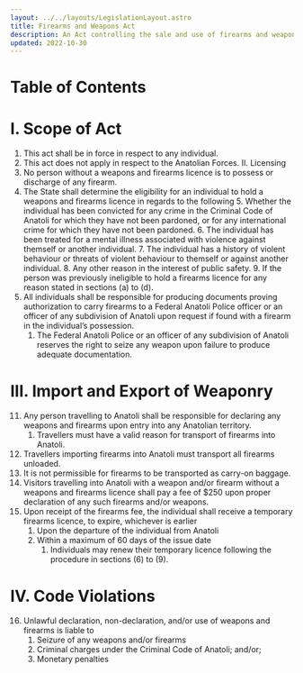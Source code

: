 ```yaml
---
layout: ../../layouts/LegislationLayout.astro
title: Firearms and Weapons Act
description: An Act controlling the sale and use of firearms and weapons within Anatoli.
updated: 2022-10-30
---
```

# Table of Contents

# I. Scope of Act
1. This act shall be in force in respect to any individual.
2. This act does not apply in respect to the Anatolian Forces.
II. Licensing
3. No person without a weapons and firearms licence is to possess or discharge of any firearm.
4. The State shall determine the eligibility for an individual to hold a weapons and firearms licence in regards to the following
    5. Whether the individual has been convicted for any crime in the Criminal Code of Anatoli for which they have not been pardoned, or for any international crime for which they have not been pardoned.
    6. The individual has been treated for a mental illness associated with violence against themself or another individual.
    7. The individual has a history of violent behaviour or threats of violent behaviour to themself or against another individual.
    8. Any other reason in the interest of public safety.
    9. If the person was previously ineligible to hold a firearms licence for any reason stated in sections (a) to (d).
10. All individuals shall be responsible for producing documents proving authorization to carry firearms to a Federal Anatoli Police officer or an officer of any subdivision of Anatoli upon request if found with a firearm in the individual’s possession.
    1. The Federal Anatoli Police or an officer of any subdivision of Anatoli reserves the right to seize any weapon upon failure to produce adequate documentation.
# III. Import and Export of Weaponry
11. Any person travelling to Anatoli shall be responsible for declaring any weapons and firearms upon entry into any Anatolian territory.
    1. Travellers must have a valid reason for transport of firearms into Anatoli.
12. Travellers importing firearms into Anatoli must transport all firearms unloaded.
13. It is not permissible for firearms to be transported as carry-on baggage.
14. Visitors travelling into Anatoli with a weapon and/or firearm without a weapons and firearms licence shall pay a fee of $250 upon proper declaration of any such firearms and/or weapons.
15. Upon receipt of the firearms fee, the individual shall receive a temporary firearms licence, to expire, whichever is earlier
    1. Upon the departure of the individual from Anatoli
    2. Within a maximum of 60 days of the issue date
        1. Individuals may renew their temporary licence following the procedure in sections (6) to (9).
# IV. Code Violations
16. Unlawful declaration, non-declaration, and/or use of weapons and firearms is liable to
    1. Seizure of any weapons and/or firearms
    2. Criminal charges under the Criminal Code of Anatoli; and/or;
    3. Monetary penalties
